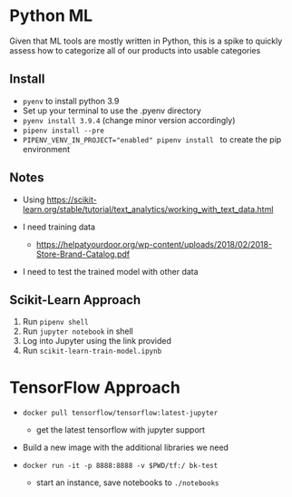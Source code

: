 Python ML
===

Given that ML tools are mostly written in Python, this is a spike to quickly assess how to categorize all of our products into usable categories

Install
---
* `pyenv` to install python 3.9
* Set up your terminal to use the .pyenv directory 
* `pyenv install 3.9.4` (change minor version accordingly)
* `pipenv install --pre`
* `PIPENV_VENV_IN_PROJECT="enabled" pipenv install ` to create the pip environment


Notes
---
* Using https://scikit-learn.org/stable/tutorial/text_analytics/working_with_text_data.html

* I need training data
  * https://helpatyourdoor.org/wp-content/uploads/2018/02/2018-Store-Brand-Catalog.pdf
* I need to test the trained model with other data

Scikit-Learn Approach
---

1. Run `pipenv shell`
1. Run `jupyter notebook` in shell
1. Log into Jupyter using the link provided
1. Run `scikit-learn-train-model.ipynb`


TensorFlow Approach
===

* `docker pull tensorflow/tensorflow:latest-jupyter`
  * get the latest tensorflow with jupyter support

* Build a new image with the additional libraries we need


* `docker run -it -p 8888:8888 -v $PWD/tf:/ bk-test`
  * start an instance, save notebooks to `./notebooks`